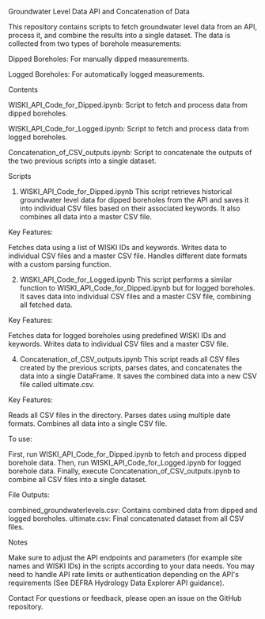 Groundwater Level Data API and Concatenation of Data

This repository contains scripts to fetch groundwater level data from an API, process it, and combine the results into a single dataset. The data is collected from two types of borehole measurements:

Dipped Boreholes: For manually dipped measurements.

Logged Boreholes: For automatically logged measurements.

Contents

WISKI_API_Code_for_Dipped.ipynb: Script to fetch and process data from dipped boreholes.

WISKI_API_Code_for_Logged.ipynb: Script to fetch and process data from logged boreholes.

Concatenation_of_CSV_outputs.ipynb: Script to concatenate the outputs of the two previous scripts into a single dataset.

Scripts

1. WISKI_API_Code_for_Dipped.ipynb
This script retrieves historical groundwater level data for dipped boreholes from the API and saves it into individual CSV files based on their associated keywords. It also combines all data into a master CSV file.

Key Features:

Fetches data using a list of WISKI IDs and keywords.
Writes data to individual CSV files and a master CSV file.
Handles different date formats with a custom parsing function.

2. WISKI_API_Code_for_Logged.ipynb
This script performs a similar function to WISKI_API_Code_for_Dipped.ipynb but for logged boreholes. It saves data into individual CSV files and a master CSV file, combining all fetched data.

Key Features:

Fetches data for logged boreholes using predefined WISKI IDs and keywords.
Writes data to individual CSV files and a master CSV file.

4. Concatenation_of_CSV_outputs.ipynb
This script reads all CSV files created by the previous scripts, parses dates, and concatenates the data into a single DataFrame. It saves the combined data into a new CSV file called ultimate.csv.

Key Features:

Reads all CSV files in the directory.
Parses dates using multiple date formats.
Combines all data into a single CSV file.

To use:

First, run WISKI_API_Code_for_Dipped.ipynb to fetch and process dipped borehole data.
Then, run WISKI_API_Code_for_Logged.ipynb for logged borehole data.
Finally, execute Concatenation_of_CSV_outputs.ipynb to combine all CSV files into a single dataset.

File Outputs:

combined_groundwaterlevels.csv: Contains combined data from dipped and logged boreholes.
ultimate.csv: Final concatenated dataset from all CSV files.

Notes

Make sure to adjust the API endpoints and parameters (for example site names and WISKI IDs) in the scripts according to your data needs.
You may need to handle API rate limits or authentication depending on the API's requirements (See DEFRA Hydrology Data Explorer API guidance).


Contact
For questions or feedback, please open an issue on the GitHub repository.

